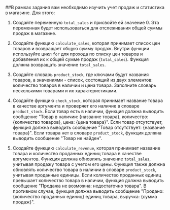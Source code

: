 ##В рамках задания вам необходимо изучить учет продаж и статистика в магазине. Для этого:

1. Создайте переменную `total_sales` и присвойте ей значение 0. Эта переменная будет использоваться для отслеживания общей суммы продаж в магазине. 

2. Создайте функцию `calculate_sales`, которая принимает список цен товаров и возвращает общую сумму продаж. Внутри функции используйте цикл `for` для прохода по списку цен товаров и добавления их к общей сумме продаж (`total_sales`). Функция должна возвращать значение `total_sales`.

3. Создайте словарь `product_stock`, где ключами будут названия товаров, а значениями - список, состоящий из двух элементов: количество товаров в наличии и цена товара. Заполните словарь несколькими товарами и их характеристиками.

4. Создайте функцию `check_stock`, которая принимает название товара в качестве аргумента и проверяет его наличие в словаре `product_stock`. Если товар есть в наличии, функция должна выводить сообщение "Товар в наличии: {название товара}, количество: {количество товаров}, цена: {цена товара}". Если товар отсутствует, функция должна выводить сообщение "Товар отсутствует: {название товара}". Если товара нет в словаре `product_stock`, функция должна выводить сообщение "Товар не найден".

5. Создайте функцию `calculate_revenue`, которая принимает название товара и количество проданных единиц товара в качестве аргументов. Функция должна обновлять значение `total_sales`, учитывая продажу товара с учетом его цены. Функция также должна обновлять количество товара в наличии в словаре `product_stock`, учитывая проданные единицы. Если количество проданных единиц превышает количество товара в наличии, функция должна выводить сообщение "Продажа не возможна: недостаточно товара". В противном случае, функция должна выводить сообщение "Продано: {количество проданных единиц} единиц товара, выручка: {сумма продаж}".
